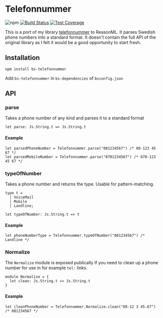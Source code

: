 # Telefonnummer

![npm](https://img.shields.io/npm/v/bs-telefonnummer.svg)
[![Build Status](https://travis-ci.com/believer/bs-telefonnummer.svg?branch=master)](https://travis-ci.com/believer/bs-telefonnummer)
[![Test Coverage](https://api.codeclimate.com/v1/badges/ca9e96b91ab4cd9f683c/test_coverage)](https://codeclimate.com/github/believer/bs-telefonnummer/test_coverage)

This is a port of my library [telefonnummer](https://github.com/believer/telefonnummer) to ReasonML. It parses Swedish phone numbers into a standard format. It doesn't contain the full API of the original library as I felt it would be a good opportunity to start fresh.

## Installation

```
npm install bs-telefonnummer
```

Add `bs-telefonnummer` in `bs-dependencies` of `bsconfig.json`

## API

### parse

Takes a phone number of any kind and parses it to a standard format

```reason
let parse: Js.String.t => Js.String.t
```

#### Example

```reason
let parsedPhoneNumber = Telefonnummer.parse("081234567") /* 08-123 45 67 */
let parsedMobileNumber = Telefonnummer.parse("0701234567") /* 070-123 45 67 */
```

### typeOfNumber

Takes a phone number and returns the type. Usable for pattern-matching.

```reason
type t =
  | VoiceMail
  | Mobile
  | Landline;

let typeOfNumber: Js.String.t => t
```

#### Example

```reason
let phoneNumberType = Telefonnummer.typeOfNumber("081234567") /* Landline */
```

### Normalize

The `Normalize` module is exposed publically if you need to clean up a phone number for use in for example `tel:` links.

```reason
module Normalize = {
  let clean: Js.String.t => Js.String.t
}
```

#### Example

```reason
let cleanPhoneNumber = Telefonnummer.Normalize.clean("08-12 3 45.67") /* 081234567 */
```

